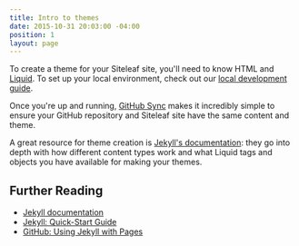 ```yaml
---
title: Intro to themes
date: 2015-10-31 20:03:00 -04:00
position: 1
layout: page
---
```


To create a theme for your Siteleaf site, you'll need to know HTML and [Liquid](/themes/liquid/). To set up your local environment, check out our [local development guide](/themes/local-development/).

Once you're up and running, [GitHub Sync](/themes/github-sync/) makes it incredibly simple to ensure your GitHub repository and Siteleaf site have the same content and theme.

A great resource for theme creation is [Jekyll's documentation](http://jekyllrb.com/docs): they go into depth with how different content types work and what Liquid tags and objects you have available for making your themes.

## Further Reading

- [Jekyll documentation](http://jekyllrb.com/docs)
- [Jekyll: Quick-Start Guide](http://jekyllrb.com/docs/quickstart/)
- [GitHub: Using Jekyll with Pages](https://help.github.com/articles/using-jekyll-with-pages/)
